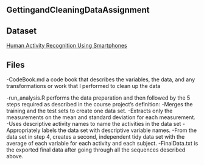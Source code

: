 ## GettingandCleaningDataAssignment



## Dataset
[Human Activity Recognition Using Smartphones](https://d396qusza40orc.cloudfront.net/getdata%2Fprojectfiles%2FUCI%20HAR%20Dataset.zip)

## Files
-CodeBook.md a code book that describes the variables, the data, and any transformations or work that I performed to clean up the data

-run_analysis.R performs the data preparation and then followed by the 5 steps required as described in the course project’s definition:
 -Merges the training and the test sets to create one data set.
 -Extracts only the measurements on the mean and standard deviation for each measurement.
 -Uses descriptive activity names to name the activities in the data set
 -Appropriately labels the data set with descriptive variable names.
 -From the data set in step 4, creates a second, independent tidy data set with the average of each variable for each activity and each subject.
-FinalData.txt is the exported final data after going through all the sequences described above.
